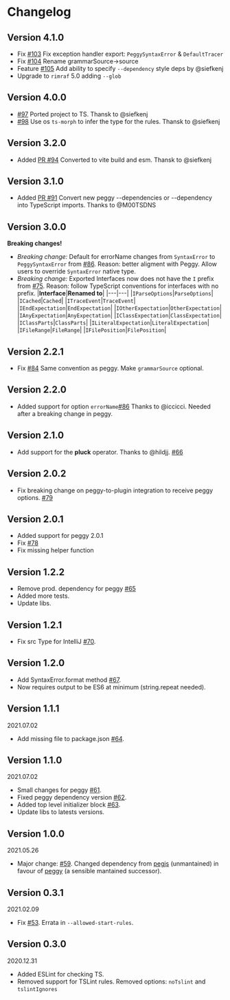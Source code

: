 # Changelog

## Version 4.1.0

- Fix [#103](https://github.com/metadevpro/ts-pegjs/pull/103) Fix exception handler export: `PeggySyntaxError` & `DefaultTracer`
- Fix [#104](https://github.com/metadevpro/ts-pegjs/pull/104) Rename grammarSource->source
- Feature [#105](https://github.com/metadevpro/ts-pegjs/pull/105) Add ability to specify `--dependency` style deps by @siefkenj
- Upgrade to `rimraf` 5.0 adding `--glob`

## Version 4.0.0

- [#97](https://github.com/metadevpro/ts-pegjs/pull/97) Ported project to TS. Thansk to @siefkenj
- [#98](https://github.com/metadevpro/ts-pegjs/pull/98) Use os `ts-morph` to infer the type for the rules. Thansk to @siefkenj

## Version 3.2.0

- Added [PR #94](https://github.com/metadevpro/ts-pegjs/pull/93) Converted to vite build and esm. Thansk to @siefkenj

## Version 3.1.0

- Added [PR #91](https://github.com/metadevpro/ts-pegjs/pull/91) Convert new peggy --dependencies or --dependency into TypeScript imports. Thanks to @M00TSDNS

## Version 3.0.0

**Breaking changes!**

- _Breaking change:_ Default for errorName changes from `SyntaxError` to `PeggySyntaxError` from [#86](https://github.com/metadevpro/ts-pegjs/pull/86). Reason: better aligment with Peggy. Allow users to override `SyntaxError` native type.
- _Breaking change:_ Exported Interfaces now does not have the `I` prefix from [#75](https://github.com/metadevpro/ts-pegjs/issues/75). Reason: follow TypeScript conventions for interfaces with no prefix.
  |**Interface**|**Renamed to**|
  |---|---|
  |`IParseOptions`|`ParseOptions`|
  |`ICached`|`Cached`|
  |`ITraceEvent`|`TraceEvent`|
  |`IEndExpectation`|`EndExpectation`|
  |`IOtherExpectation`|`OtherExpectation`|
  |`IAnyExpectation`|`AnyExpectation`|
  |`IClassExpectation`|`ClassExpectation`|
  |`IClassParts`|`ClassParts`|
  |`ILiteralExpectation`|`LiteralExpectation`|
  |`IFileRange`|`FileRange`|
  |`IFilePosition`|`FilePosition`|

## Version 2.2.1

- Fix [#84](https://github.com/metadevpro/ts-pegjs/issues/84) Same convention as peggy. Make `grammarSource` optional.

## Version 2.2.0

- Added support for option `errorName`[#86](https://github.com/metadevpro/ts-pegjs/issues/86) Thanks to @iccicci. Needed after a breaking change in peggy.

## Version 2.1.0

- Add support for the **pluck** operator. Thanks to @hildjj. [#66](https://github.com/metadevpro/ts-pegjs/issues/66)

## Version 2.0.2

- Fix breaking change on peggy-to-plugin integration to receive peggy options. [#79](https://github.com/metadevpro/ts-pegjs/issues/79)

## Version 2.0.1

- Added support for peggy 2.0.1
- Fix [#78](https://github.com/metadevpro/ts-pegjs/issues/78)
- Fix missing helper function

## Version 1.2.2

- Remove prod. dependency for peggy [#65](https://github.com/metadevpro/ts-pegjs/issues/65)
- Added more tests.
- Update libs.

## Version 1.2.1

- Fix src Type for IntelliJ [#70](https://github.com/metadevpro/ts-pegjs/issues/70).

## Version 1.2.0

- Add SyntaxError.format method [#67](https://github.com/metadevpro/ts-pegjs/issues/67).
- Now requires output to be ES6 at minimum (string.repeat needed).

## Version 1.1.1

2021.07.02

- Add missing file to package.json [#64](https://github.com/metadevpro/ts-pegjs/pull/64).

## Version 1.1.0

2021.07.02

- Small changes for peggy [#61](https://github.com/metadevpro/ts-pegjs/pull/61).
- Fixed peggy dependency version [#62](https://github.com/metadevpro/ts-pegjs/pull/62).
- Added top level initializer block [#63](https://github.com/metadevpro/ts-pegjs/pull/63).
- Update libs to latests versions.

## Version 1.0.0

2021.05.26

- Major change: [#59](https://github.com/metadevpro/ts-pegjs/issues/59). Changed dependency from [pegjs](https://github.com/pegjs/pegjs) (unmantained) in favour of [peggy](https://github.com/peggyjs/peggy) (a sensible mantained successor).

## Version 0.3.1

2021.02.09

- Fix [#53](https://github.com/metadevpro/ts-pegjs/issues/53). Errata in `--allowed-start-rules`.

## Version 0.3.0

2020.12.31

- Added ESLint for checking TS.
- Removed support for TSLint rules. Removed options: `noTslint` and `tslintIgnores`
